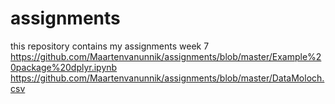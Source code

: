 # assignments
this repository contains my assignments
week 7
https://github.com/Maartenvanunnik/assignments/blob/master/Example%20package%20dplyr.ipynb
https://github.com/Maartenvanunnik/assignments/blob/master/DataMoloch.csv
